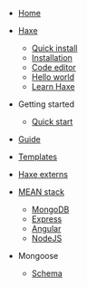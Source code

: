 <!-- docs/_sidebar.md -->

* [Home](/)

* [Haxe](haxe/about.md)
   * [Quick install](haxe/quick-install.md)
   * [Installation](haxe/installation.md)
   * [Code editor](haxe/choosing-a-code-editor.md)
   * [Hello world](haxe/hello-world.md)
   * [Learn Haxe](haxe/learn-haxe.md)

* Getting started

	* [Quick start](quickstart.md)

* [Guide](guide.md)

* [Templates](templates/index.md)

* [Haxe externs](externs/index.md)



* [MEAN stack](mean/mean.md)

	* [MongoDB](mean/mean_mongodb.md)
	* [Express](mean/mean_express.md)
	* [Angular](mean/mean_angular.md)
	* [NodeJS](mean/mean_nodejs.md)

* Mongoose

	* [Schema](mongoose_schema.md)